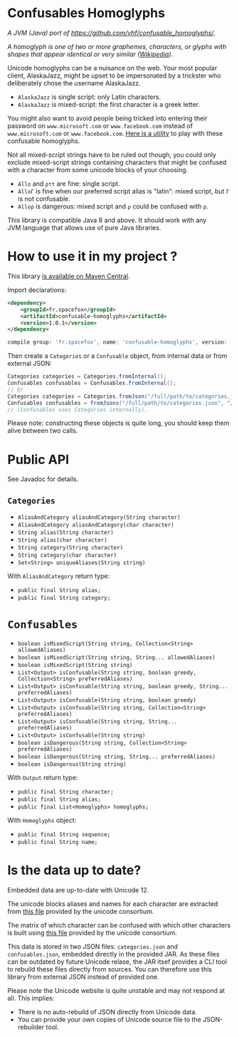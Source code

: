 # Confusables Homoglyphs

_A JVM (Java) port of https://github.com/vhf/confusable_homoglyphs/_.

_A homoglyph is one of two or more graphemes, characters, or glyphs with shapes that appear identical or very similar
([Wikipedia](https://en.wikipedia.org/wiki/Homoglyph))_.

Unicode homoglyphs can be a nuisance on the web. Your most popular client, AlaskaJazz, might be upset to be impersonated
by a trickster who deliberately chose the username ΑlaskaJazz.

- `AlaskaJazz` is single script: only Latin characters.
- `ΑlaskaJazz` is mixed-script: the first character is a greek letter.

You might also want to avoid people being tricked into entering their password on `www.microsоft.com` or
`www.faϲebook.com` instead of `www.microsoft.com` or `www.facebook.com`.
[Here is a utility](http://unicode.org/cldr/utility/confusables.jsp) to play with these confusable homoglyphs.

Not all mixed-script strings have to be ruled out though, you could only exclude mixed-script strings containing
characters that might be confused with a character from some unicode blocks of your choosing.

- `Allo` and `ρττ` are fine: single script.
- `AlloΓ` is fine when our preferred script alias is "latin": mixed script, but `Γ` is not confusable.
- `Alloρ` is dangerous: mixed script and `ρ` could be confused with `p`.

This library is compatible Java 8 and above. It should work with any JVM language that allows use of pure Java libraries.

# How to use it in my project ?

This library [is available on Maven Central](https://search.maven.org/artifact/fr.spacefox/confusable-homoglyphs).

Import declarations:

```xml
<dependency>
    <groupId>fr.spacefox</groupId>
    <artifactId>confusable-homoglyphs</artifactId>
    <version>1.0.1</version>
</dependency>
```

```groovy
compile group: 'fr.spacefox', name: 'confusable-homoglyphs', version: '1.0.1'
```

Then create a `Categories` or a `Confusable` object, from internal data or from external JSON:

```java
Categories categories = Categories.fromInternal();
Confusables confusables = Confusables.fromInternal();
// Or
Categories categories = Categories.fromJson("/full/path/to/categories.json");
Confusables confusables = fromJsons("/full/path/to/categories.json", "/full/path/to/confusables.json");
// (Confusables uses Categories internally).
```

Please note: constructing these objects is quite long, you should keep them alive between two calls.

# Public API

See Javadoc for details.

## `Categories`

- `AliasAndCategory aliasAndCategory(String character)`
- `AliasAndCategory aliasAndCategory(char character)`
- `String alias(String character)`
- `String alias(char character)`
- `String category(String character)`
- `String category(char character)`
- `Set<String> uniqueAliases(String string)`

With `AliasAndCategory` return type:

- `public final String alias;`
- `public final String category;`

# `Confusables`

- `boolean isMixedScript(String string, Collection<String> allowedAliases)`
- `boolean isMixedScript(String string, String... allowedAliases)`
- `boolean isMixedScript(String string)`
- `List<Output> isConfusable(String string, boolean greedy, Collection<String> preferredAliases)`
- `List<Output> isConfusable(String string, boolean greedy, String... preferredAliases)`
- `List<Output> isConfusable(String string, boolean greedy)`
- `List<Output> isConfusable(String string, Collection<String> preferredAliases)`
- `List<Output> isConfusable(String string, String... preferredAliases)`
- `List<Output> isConfusable(String string)`
- `boolean isDangerous(String string, Collection<String> preferredAliases)`
- `boolean isDangerous(String string, String... preferredAliases)`
- `boolean isDangerous(String string)`

With `Output` return type:

- `public final String character;`
- `public final String alias;`
- `public final List<Homoglyphs> homoglyphs;`

With `Homoglyphs` object:

- `public final String sequence;`
- `public final String name;`

# Is the data up to date?

Embedded data are up-to-date with Unicode 12.

The unicode blocks aliases and names for each character are extracted from
[this file](http://www.unicode.org/Public/UNIDATA/Scripts.txt) provided by the unicode consortium.

The matrix of which character can be confused with which other characters is built using
[this file](http://www.unicode.org/Public/security/latest/confusables.txt) provided by the unicode consortium.

This data is stored in two JSON files: `categories.json` and `confusables.json`, embedded directly in the provided JAR.
As these files can be outdated by future Unicode relase, the JAR itsef provides a CLI tool to rebuild these files
directly from sources. You can therefore use this library from external JSON instead of provided one.

Please note the Unicode website is quite unstable and may not respond at all. This implies: 

- There is no auto-rebuild of JSON directly from Unicode data.
- You can provide your own copies of Unicode source file to the JSON-rebuilder tool.
